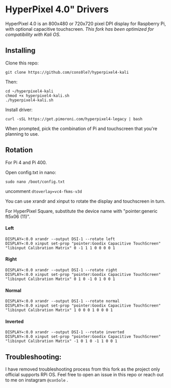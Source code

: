 # HyperPixel 4.0" Drivers

HyperPixel 4.0 is an 800x480 or 720x720 pixel DPI display for Raspberry Pi, with optional capacitive touchscreen. 
*This fork has been optimized for compatibility with Kali OS.* 

## Installing 

Clone this repo: 
```
git clone https://github.com/cons0le7/hyperpixel4-kali
```
Then: 
```
cd ~/hyperpixel4-kali 
chmod +x hyperpixel4-kali.sh
./hyperpixel4-kali.sh
```
Install driver: 
```
curl -sSL https://get.pimoroni.com/hyperpixel4-legacy | bash
```

When prompted, pick the combination of Pi and touchscreen that you're planning to use.

## Rotation

For Pi 4 and Pi 400.

Open config.txt in nano: 
```
sudo nano /boot/config.txt
```
uncomment `dtoverlay=vc4-fkms-v3d`

You can use xrandr and xinput to rotate the display and touchscreen in turn.

For HyperPixel Square, substitute the device name with "pointer:generic ft5x06 (11)".

#### Left

```
DISPLAY=:0.0 xrandr --output DSI-1 --rotate left
DISPLAY=:0.0 xinput set-prop "pointer:Goodix Capacitive TouchScreen" "libinput Calibration Matrix" 0 -1 1 1 0 0 0 0 1
```

#### Right

```
DISPLAY=:0.0 xrandr --output DSI-1 --rotate right
DISPLAY=:0.0 xinput set-prop "pointer:Goodix Capacitive TouchScreen" "libinput Calibration Matrix" 0 1 0 -1 0 1 0 0 1
```

#### Normal

```
DISPLAY=:0.0 xrandr --output DSI-1 --rotate normal
DISPLAY=:0.0 xinput set-prop "pointer:Goodix Capacitive TouchScreen" "libinput Calibration Matrix" 1 0 0 0 1 0 0 0 1
```

#### Inverted

```
DISPLAY=:0.0 xrandr --output DSI-1 --rotate inverted
DISPLAY=:0.0 xinput set-prop "pointer:Goodix Capacitive TouchScreen" "libinput Calibration Matrix" -1 0 1 0 -1 1 0 0 1
```

## Troubleshooting: 

I have removed troubleshooting process from this fork as the project only official supports RPi OS. Feel free to open an issue in this repo or reach out to me on instagram `@con5ole` . 

